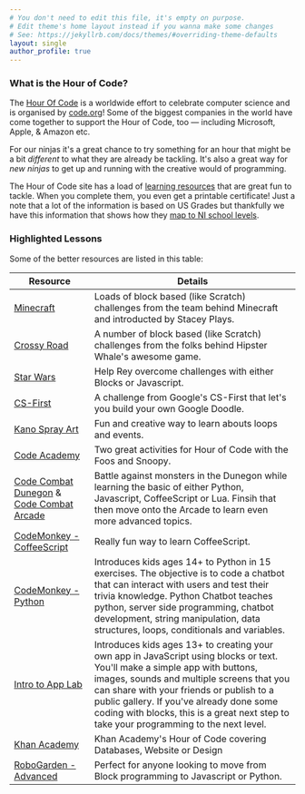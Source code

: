 ```yaml
---
# You don't need to edit this file, it's empty on purpose.
# Edit theme's home layout instead if you wanna make some changes
# See: https://jekyllrb.com/docs/themes/#overriding-theme-defaults
layout: single
author_profile: true
---
```

### What is the Hour of Code?

The [Hour Of Code](https://hourofcode.com/uk) is a worldwide effort to celebrate computer science and is organised 
by [code.org](https://www.code.org)! Some of the biggest companies in the world have come together to support the 
Hour of Code, too — including Microsoft, Apple, & Amazon etc.

For our ninjas it's a great chance to try something for an hour that might be a bit _different_ to what they are 
already be tackling. It's also a great way for _new ninjas_ to get up and running with the creative would of programming.

The Hour of Code site has a load of [learning resources](https://hourofcode.com/uk/learn) that are great fun to tackle. When you complete them, you even get a printable certificate! Just a note that a lot of the information is based on US Grades but thankfully we have this information that shows how they [map to NI school levels](http://www.pearsonclinical.co.uk/Sitedownloads/Miscpdfs/Gradetoage.pdf).

### Highlighted Lessons

Some of the better resources are listed in this table:

| Resource      | Details  	|
|-------------	|----------	|
| [Minecraft](https://code.org/minecraft) | Loads of block based (like Scratch) challenges from the team behind Minecraft and introducted by Stacey Plays. |
| [Crossy Road](https://hourofcode.com/gfcrossyroad) | A number of block based (like Scratch) challenges from the folks behind Hipster Whale's awesome game. |
| [Star Wars](https://code.org/starwars) | Help Rey overcome challenges with either Blocks or Javascript. | 
| [CS-First](https://csfirst.withgoogle.com/en/hoc2017) | A challenge from Google's CS-First that let's you build your own Google Doodle. |
| [Kano Spray Art](https://hoc.kano.me/coding-challenges/training) | Fun and creative way to learn abouts loops and events. |
| [Code Academy ](https://thefoos.com/hour-of-code/) | Two great activities for Hour of Code with the Foos and Snoopy. |
| [Code Combat Dunegon](https://hourofcode.com/cocom) & [Code Combat Arcade](https://hourofcode.com/cocomarcade) | Battle against monsters in the Dunegon while learning the basic of either Python, Javascript, CoffeeScript or Lua. Finsih that then move onto the Arcade to learn even more advanced topics. |
| [CodeMonkey - CoffeeScript](https://hourofcode.com/como) | Really fun way to learn CoffeeScript. |
| [CodeMonkey - Python](https://hourofcode.com/cmchat) | Introduces kids ages 14+ to Python in 15 exercises. The objective is to code a chatbot that can interact with users and test their trivia knowledge. Python Chatbot teaches python, server side programming, chatbot development, string manipulation, data structures, loops, conditionals and variables. |
| [Intro to App Lab](https://hourofcode.com/applabintro) | Introduces kids ages 13+ to creating your own app in JavaScript using blocks or text. You'll make a simple app with buttons, images, sounds and multiple screens that you can share with your friends or publish to a public gallery. If you've already done some coding with blocks, this is a great next step to take your programming to the next level. |
| [Khan Academy](https://www.khanacademy.org/hourofcode) | Khan Academy's Hour of Code covering Databases, Website or Design |
| [RoboGarden - Advanced](https://hourofcode.com/rgadvan) | Perfect for anyone looking to move from Block programming to Javascript or Python. |

